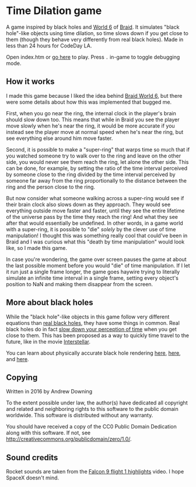 Time Dilation game
==================

A game inspired by black holes and [World 6](https://youtu.be/chd4ijoaxVk?t=18s) of [Braid](http://braid-game.com). It simulates "black hole"-like objects using time dilation, so time slows down if you get close to them (though they behave very differently from real black holes). Made in less than 24 hours for CodeDay LA.

Open index.htm or [go here](https://ad510.github.io/time-dilation-game) to play. Press `.` in-game to toggle debugging mode.

How it works
------------
I made this game because I liked the idea behind [Braid World 6](https://youtu.be/chd4ijoaxVk?t=18s), but there were some details about how this was implemented that bugged me.

First, when you go near the ring, the internal clock in the player's brain should slow down too. This means that while in Braid you see the player move slowly when he's near the ring, it would be more accurate if you instead see the player move at normal speed when he's near the ring, but see everything else around him move faster.

Second, it is possible to make a "super-ring" that warps time so much that if you watched someone try to walk over to the ring and leave on the other side, you would never see them reach the ring, let alone the other side. This can be done, for example, by setting the ratio of the time interval perceived by someone close to the ring divided by the time interval perceived by someone far away from the ring proportionally to the distance between the ring and the person close to the ring.

But now consider what someone walking across a super-ring would see if their brain clock also slows down as they approach. They would see everything outside move faster and faster, until they see the entire lifetime of the universe pass by the time they reach the ring! And what they see after that would essentially be undefined. In other words, in a game world with a super-ring, it is possible to "die" *solely* by the clever use of time manipulation! I thought this was something really cool that could've been in Braid and I was curious what this "death by time manipulation" would look like, so I made this game.

In case you're wondering, the game over screen pauses the game at about the last possible moment before you would "die" of time manipulation. If I let it run just a single frame longer, the game goes haywire trying to literally simulate an infinite time interval in a single frame, setting every object's position to NaN and making them disappear from the screen.

More about black holes
----------------------
While the "black hole"-like objects in this game follow very different equations than [real black holes](https://en.wikipedia.org/wiki/Black_hole), they have some things in common. Real black holes do in fact [slow down your perception of time](http://www.feynmanlectures.caltech.edu/II_42.html#Ch42-S6) when you get close to them. This has been proposed as a way to quickly time travel to the future, like in the movie [Interstellar](https://en.wikipedia.org/wiki/Interstellar_%28film%29).

You can learn about physically accurate black hole rendering [here](https://imgur.com/a/kocqC), [here](http://spiro.fisica.unipd.it/~antonell/schwarzschild/), and [here](https://rantonels.github.io/starless/).

Copying
-------
Written in 2016 by Andrew Downing

To the extent possible under law, the author(s) have dedicated all copyright and related and neighboring rights to this software to the public domain worldwide. This software is distributed without any warranty.

You should have received a copy of the CC0 Public Domain Dedication along with this software. If not, see <http://creativecommons.org/publicdomain/zero/1.0/>.

Sound credits
-------------
Rocket sounds are taken from the [Falcon 9 flight 1 highlights](https://youtu.be/H6hYEqrP56I?t=2m) video. I hope SpaceX doesn't mind.
